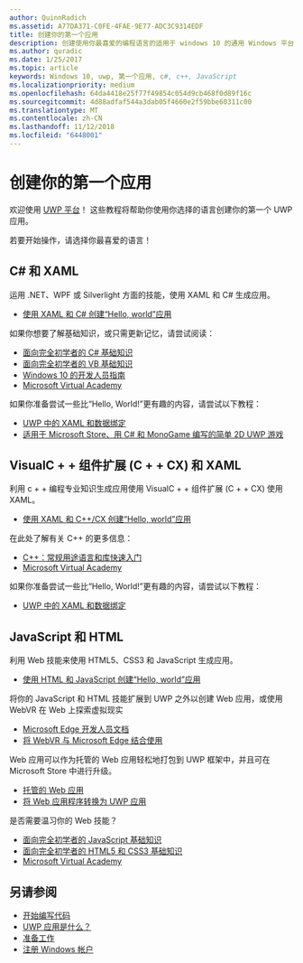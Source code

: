 ```yaml
---
author: QuinnRadich
ms.assetid: A77DA371-C0FE-4FAE-9E77-ADC3C9314EDF
title: 创建你的第一个应用
description: 创建使用你最喜爱的编程语言的适用于 windows 10 的通用 Windows 平台 (UWP) 应用。
ms.author: quradic
ms.date: 1/25/2017
ms.topic: article
keywords: Windows 10, uwp, 第一个应用, c#, c++, JavaScript
ms.localizationpriority: medium
ms.openlocfilehash: 64da4418e25f77f49854c054d9cb468f0d89f16c
ms.sourcegitcommit: 4d88adfaf544a3dab05f4660e2f59bbe60311c00
ms.translationtype: MT
ms.contentlocale: zh-CN
ms.lasthandoff: 11/12/2018
ms.locfileid: "6448001"
---
```

# <a name="create-your-first-app"></a>创建你的第一个应用

欢迎使用 [UWP 平台](universal-application-platform-guide.md)！ 这些教程将帮助你使用你选择的语言创建你的第一个 UWP 应用。

若要开始操作，请选择你最喜爱的语言！

## <a name="c-and-xaml"></a>C# 和 XAML

运用 .NET、WPF 或 Silverlight 方面的技能，使用 XAML 和 C# 生成应用。

* [使用 XAML 和 C# 创建“Hello, world”应用](create-a-hello-world-app-xaml-universal.md)

如果你想要了解基础知识，或只需更新记忆，请尝试阅读：

* [面向完全初学者的 C# 基础知识](https://go.microsoft.com/fwlink/?linkid=850801)
* [面向完全初学者的 VB 基础知识](https://go.microsoft.com/fwlink/?linkid=850802)
* [Windows 10 的开发人员指南](https://go.microsoft.com/fwlink/?linkid=850804)
* [Microsoft Virtual Academy](http://www.microsoftvirtualacademy.com/)

如果你准备尝试一些比“Hello, World!”更有趣的内容，请尝试以下教程：

* [UWP 中的 XAML 和数据绑定](xaml-basics-intro.md)
* [适用于 Microsoft Store、用 C# 和 MonoGame 编写的简单 2D UWP 游戏](get-started-tutorial-game-mg2d.md)


## <a name="visualc-component-extensions-ccx-and-xaml"></a>VisualC + + 组件扩展 (C + + CX) 和 XAML

利用 c + + 编程专业知识生成应用使用 VisualC + + 组件扩展 (C + + CX) 使用 XAML。

* [使用 XAML 和 C++/CX 创建“Hello, world”应用](create-a-basic-windows-10-app-in-cpp.md)

在此处了解有关 C++ 的更多信息：

* [C++：常规用途语言和库快速入门](http://www.microsoftvirtualacademy.com/training-courses/c-a-general-purpose-language-and-library-jump-start)
* [Microsoft Virtual Academy](http://go.microsoft.com/fwlink/p/?LinkID=389916)

如果你准备尝试一些比“Hello, World!”更有趣的内容，请尝试以下教程：

* [UWP 中的 XAML 和数据绑定](xaml-basics-intro.md)

## <a name="javascript-and-html"></a>JavaScript 和 HTML

利用 Web 技能来使用 HTML5、CSS3 和 JavaScript 生成应用。

* [使用 HTML 和 JavaScript 创建“Hello, world”应用](create-a-hello-world-app-js-uwp.md)

将你的 JavaScript 和 HTML 技能扩展到 UWP 之外以创建 Web 应用，或使用 WebVR 在 Web 上探索虚拟现实

* [Microsoft Edge 开发人员文档](https://docs.microsoft.com/microsoft-edge/)
* [将 WebVR 与 Microsoft Edge 结合使用](https://docs.microsoft.com/en-us/microsoft-edge/webvr/)

Web 应用可以作为托管的 Web 应用轻松地打包到 UWP 框架中，并且可在 Microsoft Store 中进行升级。

* [托管的 Web 应用](https://developer.microsoft.com/windows/bridges/hosted-web-apps)
* [将 Web 应用程序转换为 UWP 应用](../porting/hwa-create-windows.md)

是否需要温习你的 Web 技能？

* [面向完全初学者的 JavaScript 基础知识](http://www.microsoftvirtualacademy.com/training-courses/javascript-fundamentals-for-absolute-beginners)
* [面向完全初学者的 HTML5 和 CSS3 基础知识](http://www.microsoftvirtualacademy.com/training-courses/html5-css3-fundamentals-development-for-absolute-beginners)
* [Microsoft Virtual Academy](http://go.microsoft.com/fwlink/p/?LinkID=389916)

## <a name="see-also"></a>另请参阅

* [开始编写代码](create-uwp-apps.md)
* [UWP 应用是什么？](universal-application-platform-guide.md)
* [准备工作](get-set-up.md)
* [注册 Windows 帐户](sign-up.md)
